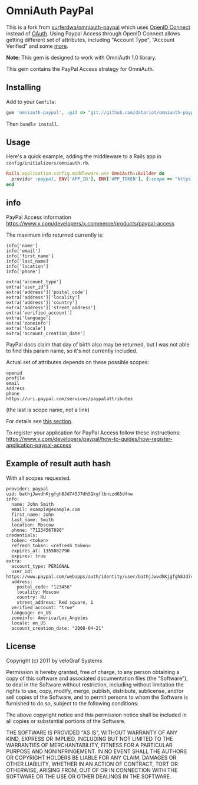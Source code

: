 # OmniAuth PayPal

This is a fork from [surferdwa/omniauth-paypal](https://github.com/surferdwa/omniauth-paypal) which uses [OpenID Connect](https://www.x.com/developers/paypal/documentation-tools/quick-start-guides/oauth-openid-connect-integration-paypal) instead of [OAuth](https://www.x.com/developers/paypal/documentation-tools/quick-start-guides/oauth-integration-paypal-access-getting-full).
Using Paypal Access through OpenID Connect allows getting different set of attributes, including "Account Type", "Account Verified" and some [more](https://www.x.com/developers/paypal/documentation-tools/quick-start-guides/oauth-openid-connect-integration-paypal##attributes).

**Note:** This gem is designed to work with OmniAuth 1.0 library.

This gem contains the PayPal Access strategy for OmniAuth.

## Installing

Add to your `Gemfile`:

```ruby
gem 'omniauth-paypal', :git => "git://github.com/datariot/omniauth-paypal.git"
```

Then `bundle install`.

## Usage

Here's a quick example, adding the middleware to a Rails app in `config/initializers/omniauth.rb`.

```ruby
Rails.application.config.middleware.use OmniAuth::Builder do
  provider :paypal, ENV['APP_ID'], ENV['APP_TOKEN'], {:scope => "https://identity.x.com/xidentity/resources/profile/me"}
end
```

## info

PayPal Access information https://www.x.com/developers/x.commerce/products/paypal-access

The maximum info returned currently is:

    info['name']
    info['email']
    info['first_name']
    info['last_name]
    info['location']
    info['phone']

    extra['account_type']
    extra['user_id']
    extra['address']['postal_code']
    extra['address']['locality']
    extra['address']['country']
    extra['address']['street_address']
    extra['verified_account']
    extra['language']
    extra['zoneinfo']
    extra['locale']
    extra['account_creation_date']

PayPal docs claim that day of birth also may be returned, but I was not able to find this param name, so it's not currently included.

Actual set of attributes depends on these possible scopes:

    openid
    profile
    email
    address
    phone
    https://uri.paypal.com/services/paypalattributes
(the last is scope name, not a link)

For details see [this section](https://www.x.com/developers/paypal/documentation-tools/quick-start-guides/oauth-openid-connect-integration-paypal##attributes).

To register your application for PayPal Access follow these instructions: https://www.x.com/developers/paypal/how-to-guides/how-register-application-paypal-access


## Example of result auth hash
With all scopes requested.

    provider: paypal
    uid: bathjJwvdhKjgfgh8Jd745J7dh5Qkgflbnczd65dfnw
    info:
      name: John Smith
      email: example@example.com
      first_name: John
      last_name: Smith
      location: Moscow
      phone: "71234567890"
    credentials:
      token: <token>
      refresh_token: <refresh token>
      expires_at: 1355082790
      expires: true
    extra:
      account_type: PERSONAL
      user_id: https://www.paypal.com/webapps/auth/identity/user/bathjJwvdhKjgfgh8Jd745J7dh5Qkgflbnczd65dfnw
      address:
        postal_code: "123456"
        locality: Moscow
        country: RU
        street_address: Red square, 1
      verified_account: "true"
      language: en_US
      zoneinfo: America/Los_Angeles
      locale: en_US
      account_creation_date: "2008-04-21"

## License

Copyright (c) 2011 by veloGraf Systems

Permission is hereby granted, free of charge, to any person obtaining a copy of this software and associated documentation files (the "Software"), to deal in the Software without restriction, including without limitation the rights to use, copy, modify, merge, publish, distribute, sublicense, and/or sell copies of the Software, and to permit persons to whom the Software is furnished to do so, subject to the following conditions:

The above copyright notice and this permission notice shall be included in all copies or substantial portions of the Software.

THE SOFTWARE IS PROVIDED "AS IS", WITHOUT WARRANTY OF ANY KIND, EXPRESS OR IMPLIED, INCLUDING BUT NOT LIMITED TO THE WARRANTIES OF MERCHANTABILITY, FITNESS FOR A PARTICULAR PURPOSE AND NONINFRINGEMENT. IN NO EVENT SHALL THE AUTHORS OR COPYRIGHT HOLDERS BE LIABLE FOR ANY CLAIM, DAMAGES OR OTHER LIABILITY, WHETHER IN AN ACTION OF CONTRACT, TORT OR OTHERWISE, ARISING FROM, OUT OF OR IN CONNECTION WITH THE SOFTWARE OR THE USE OR OTHER DEALINGS IN THE SOFTWARE.